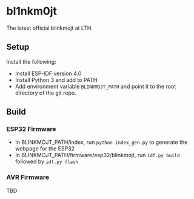 # bl1nkm0jt
The latest official blinkmojt at LTH.

## Setup
Install the following:
 - Install ESP-IDF version 4.0
 - Install Python 3 and add to PATH
 - Add environment variable `BLINKMOJT_PATH` and point it to the root directory of the git repo.

## Build

### ESP32 Firmware
 - In BLINKMOJT_PATH/index, run `python index_gen.py` to generate the webpage for the ESP32
 - In BLINKMOJT_PATH/firmware/esp32/blinkmojt, run `idf.py build` followed by `idf.py flash`

### AVR Firmware
TBD
